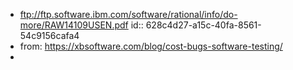 - ftp://ftp.software.ibm.com/software/rational/info/do-more/RAW14109USEN.pdf
  id:: 628c4d27-a15c-40fa-8561-54c9156cafa4
- from: https://xbsoftware.com/blog/cost-bugs-software-testing/
-